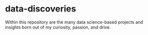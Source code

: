 # data-discoveries
Within this repository are the many data science-based projects and  insights born out of my curiosity, passion, and drive.
